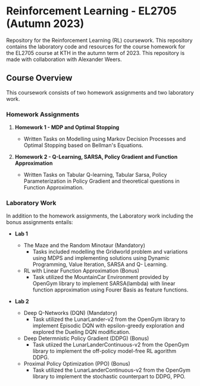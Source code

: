 # Reinforcement Learning - EL2705 (Autumn 2023)

Repository for the Reinforcement Learning (RL) coursework. This repository contains the laboratory code and resources for the course homework for the EL2705 course at KTH in the autumn term of 2023. This repository is made with collaboration with Alexander Weers.

## Course Overview

This coursework consists of two homework assignments and two laboratory work.

### Homework Assignments

1. **Homework 1 - MDP and Optimal Stopping**
   - Written Tasks on Modelling using Markov Decision Processes and Optimal Stopping based on Bellman's Equations.

3. **Homework 2 - Q-Learning, SARSA, Policy Gradient and Function Approximation**
   - Written Tasks on Tabular Q-learning, Tabular Sarsa, Policy Parameterization in Policy Gradient and theoretical questions in Function Approximation.

### Laboratory Work

In addition to the homework assignments, the Laboratory work including the bonus assignments entails:

- **Lab 1**
   - The Maze and the Random Minotaur (Mandatory)
        - Tasks included modelling the Gridworld problem and variations using MDPS and                 implementing solutions using Dynamic Programming, Value Iteration, SARSA and Q-              Learning.
   - RL with Linear Function Approximation (Bonus)
        - Task utilized the MountainCar Environment provided by OpenGym library to implement           SARSA(lambda) with linear function approximation using Fourer Basis as                       feature functions.
      
- **Lab 2**
   - Deep Q-Networks (DQN) (Mandatory)
        - Task utilized the LunarLander-v2 from the OpenGym library to implement Episodic              DQN with epsilon-greedy exploration and explored the Dueling DQN modification.
   - Deep Determnistic Policy Gradient (DDPG) (Bonus)
        - Task utiized the LunarLanderContinuous-v2 from the OpenGym library to implement              the off-policy model-free RL agorithm DDPG.
   - Proximal Policy Optimization (PPO) (Bonus)
        - Task utilized the LunarLanderContinuous-v2 from the OpenGym library to implement             the stochastic counterpart to DDPG, PPO.

